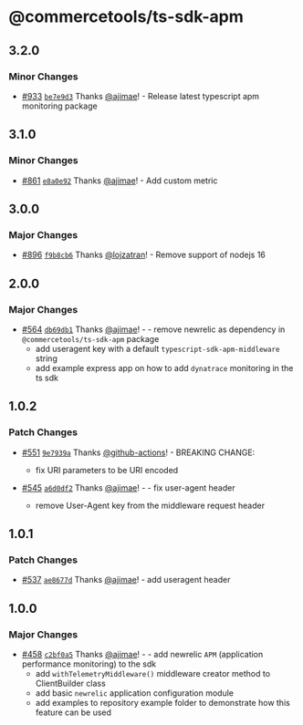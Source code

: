 # @commercetools/ts-sdk-apm

## 3.2.0

### Minor Changes

- [#933](https://github.com/commercetools/commercetools-sdk-typescript/pull/933) [`be7e9d3`](https://github.com/commercetools/commercetools-sdk-typescript/commit/be7e9d39fb01c696ecb5c5056e50f1376900405d) Thanks [@ajimae](https://github.com/ajimae)! - Release latest typescript apm monitoring package

## 3.1.0

### Minor Changes

- [#861](https://github.com/commercetools/commercetools-sdk-typescript/pull/861) [`e8a0e92`](https://github.com/commercetools/commercetools-sdk-typescript/commit/e8a0e928e2ab48bd47d6ff6384f385b24e485755) Thanks [@ajimae](https://github.com/ajimae)! - Add custom metric

## 3.0.0

### Major Changes

- [#896](https://github.com/commercetools/commercetools-sdk-typescript/pull/896) [`f9b8cb6`](https://github.com/commercetools/commercetools-sdk-typescript/commit/f9b8cb605d99fe5ece13bdc3c152eb4818e19b3b) Thanks [@lojzatran](https://github.com/lojzatran)! - Remove support of nodejs 16

## 2.0.0

### Major Changes

- [#564](https://github.com/commercetools/commercetools-sdk-typescript/pull/564) [`db69db1`](https://github.com/commercetools/commercetools-sdk-typescript/commit/db69db1f2a1f6ca69858c272f3905b96b6180bd2) Thanks [@ajimae](https://github.com/ajimae)! - - remove newrelic as dependency in `@commercetools/ts-sdk-apm` package
  - add useragent key with a default `typescript-sdk-apm-middleware` string
  - add example express app on how to add `dynatrace` monitoring in the ts sdk

## 1.0.2

### Patch Changes

- [#551](https://github.com/commercetools/commercetools-sdk-typescript/pull/551) [`9e7939a`](https://github.com/commercetools/commercetools-sdk-typescript/commit/9e7939a1df234fd1f4f77c60f4ff75b31d7fc3fd) Thanks [@github-actions](https://github.com/apps/github-actions)! - BREAKING CHANGE:

  - fix URI parameters to be URI encoded

- [#545](https://github.com/commercetools/commercetools-sdk-typescript/pull/545) [`a6d0df2`](https://github.com/commercetools/commercetools-sdk-typescript/commit/a6d0df2034b72504db2aa2d13a8d3726d97cc881) Thanks [@ajimae](https://github.com/ajimae)! - - fix user-agent header
  - remove User-Agent key from the middleware request header

## 1.0.1

### Patch Changes

- [#537](https://github.com/commercetools/commercetools-sdk-typescript/pull/537) [`ae8677d`](https://github.com/commercetools/commercetools-sdk-typescript/commit/ae8677d8ac1d28bdfb367ab8929c71686a7142ce) Thanks [@ajimae](https://github.com/ajimae)! - add useragent header

## 1.0.0

### Major Changes

- [#458](https://github.com/commercetools/commercetools-sdk-typescript/pull/458) [`c2bf0a5`](https://github.com/commercetools/commercetools-sdk-typescript/commit/c2bf0a5cac18fdcf181dacc8c6714eb760704523) Thanks [@ajimae](https://github.com/ajimae)! - - add newrelic `APM` (application performance monitoring) to the sdk
  - add `withTelemetryMiddleware()` middleware creator method to ClientBuilder class
  - add basic `newrelic` application configuration module
  - add examples to repository example folder to demonstrate how this feature can be used
